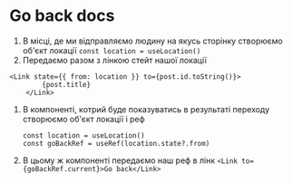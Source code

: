 # Go back docs

1. В місці, де ми відправляємо людину на якусь сторінку створюємо об'єкт локації
   `const location = useLocation()`
1. Передаємо разом з лінкою стейт нашої локації

```
<Link state={{ from: location }} to={post.id.toString()}>
		{post.title}
	</Link>
```

1. В компоненті, котрий буде показуватись в результаті переходу створюємо об'єкт локації і реф

   ```
   const location = useLocation()
   const goBackRef = useRef(location.state?.from)
   ```

1. В цьому ж компоненті передаємо наш реф в лінк
   `<Link to={goBackRef.current}>Go back</Link>`

```

```

```

```
